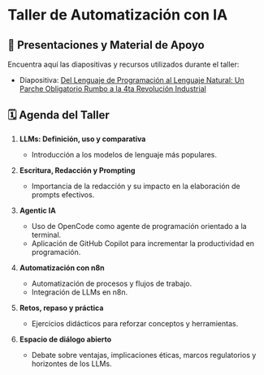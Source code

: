 # Taller de Automatización con IA

## 📑 Presentaciones y Material de Apoyo

Encuentra aquí las diapositivas y recursos utilizados durante el taller:
- Diapositiva: [Del Lenguaje de Programación al Lenguaje Natural: Un Parche Obligatorio Rumbo a la 4ta Revolución Industrial](https://slides.com/cr0wg4n/del-lenguaje-de-programacion-al-lenguaje-natural-un-parche-obligatorio-rumbo-a-la-4ta-revolucion-industrial)


## 🗓️ Agenda del Taller

1. **LLMs: Definición, uso y comparativa**
    - Introducción a los modelos de lenguaje más populares.

2. **Escritura, Redacción y Prompting**
    - Importancia de la redacción y su impacto en la elaboración de prompts efectivos.

3. **Agentic IA**
    - Uso de OpenCode como agente de programación orientado a la terminal.
    - Aplicación de GitHub Copilot para incrementar la productividad en programación.

4. **Automatización con n8n**
    - Automatización de procesos y flujos de trabajo.
    - Integración de LLMs en n8n.

5. **Retos, repaso y práctica**
    - Ejercicios didácticos para reforzar conceptos y herramientas.

6. **Espacio de diálogo abierto**
    - Debate sobre ventajas, implicaciones éticas, marcos regulatorios y horizontes de los LLMs.


